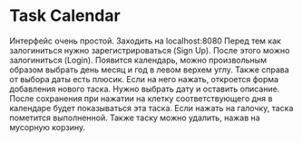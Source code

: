 # Task Calendar

Интерфейс очень простой. Заходить на localhost:8080 Перед тем как залогиниться нужно зарегистрироваться (Sign Up). После этого можно залогиниться (Login). Появится календарь, можно произвольным образом выбрать день месяц и год в левом верхем углу. Также справа от выбора даты есть плюсик. Если на него нажать, откроется форма добавления нового таска. Нужно выбрать дату и оставить описание. После сохранения при нажатии на клетку соответствующего дня в календаре будет показываться эта таска. Если нажать на галочку, таска пометится выполненной. Также таску можно удалить, нажав на мусорную корзину. 
